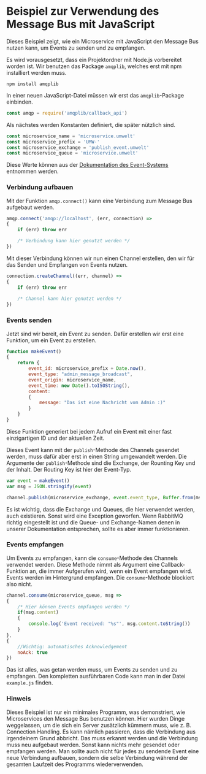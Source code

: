 # Beispiel zur Verwendung des Message Bus mit JavaScript

Dieses Beispiel zeigt, wie ein Microservice mit JavaScript den Message Bus nutzen kann,
um Events zu senden und zu empfangen.

Es wird vorausgesetzt, dass ein Projektordner mit Node.js vorbereitet worden ist.
Wir benutzen das Package `amqplib`, welches erst mit npm installiert werden muss.

```
npm install amqplib
```

In einer neuen JavaScript-Datei müssen wir erst das `amqplib`-Package einbinden.

```js
const amqp = require('amqplib/callback_api')
```

Als nächstes werden Konstanten definiert, die später nützlich sind.

```js
const microservice_name = 'microservice.umwelt'
const microservice_prefix = 'UMW-'
const microservice_exchange = 'publish_event.umwelt'
const microservice_queue = 'microservice.umwelt'
```

Diese Werte können aus der [Dokumentation des Event-Systems](https://software-projekt-2022.github.io/Dokumentation/#/_einleitung/projektuebersicht?id=event-bus) entnommen werden.

### Verbindung aufbauen

Mit der Funktion `amqp.connect()` kann eine Verbindung zum Message Bus aufgebaut werden.

```js
amqp.connect('amqp://localhost', (err, connection) =>
{
    if (err) throw err

    /* Verbindung kann hier genutzt werden */
})
```

Mit dieser Verbindung können wir nun einen Channel erstellen,
den wir für das Senden und Empfangen von Events nutzen.

```js
connection.createChannel((err, channel) =>
{
    if (err) throw err
    
    /* Channel kann hier genutzt werden */
})
```

### Events senden

Jetzt sind wir bereit, ein Event zu senden.
Dafür erstellen wir erst eine Funktion, um ein Event zu erstellen.

```js
function makeEvent()
{
    return {
        event_id: microservice_prefix + Date.now(),
        event_type: "admin_message_broadcast",
        event_origin: microservice_name,
        event_time: new Date().toISOString(),
        content:
        {
            message: "Das ist eine Nachricht vom Admin :)"
        }
    }
}
```

Diese Funktion generiert bei jedem Aufruf ein Event mit einer fast einzigartigen ID und der aktuellen Zeit.

Dieses Event kann mit der `publish`-Methode des Channels gesendet werden,
muss dafür aber erst in einen String umgewandelt werden.
Die Argumente der `publish`-Methode sind die Exchange,
der Rounting Key und der Inhalt. Der Routing Key ist hier der Event-Typ.

```js
var event = makeEvent()
var msg = JSON.stringify(event)

channel.publish(microservice_exchange, event.event_type, Buffer.from(msg))
```

Es ist wichtig, dass die Exchange und Queues, die hier verwendet werden, auch existieren.
Sonst wird eine Exception geworfen.
Wenn RabbitMQ richtig eingestellt ist und die Queue- und Exchange-Namen denen in unserer Dokumentation entsprechen,
sollte es aber immer funktionieren.

### Events empfangen

Um Events zu empfangen, kann die `consume`-Methode des Channels verwendet werden.
Diese Methode nimmt als Argument eine Callback-Funktion an, die immer Aufgerufen wird,
wenn ein Event empfangen wird. Events werden im Hintergrund empfangen. Die `consume`-Methode
blockiert also nicht.

```js
channel.consume(microservice_queue, msg =>
{
    /* Hier können Events empfangen werden */
    if(msg.content)
    {
        console.log('Event received: "%s"', msg.content.toString())
    }
},
{
    //Wichtig: automatisches Acknowledgement
    noAck: true
})
```

Das ist alles, was getan werden muss, um Events zu senden und zu empfangen.
Den kompletten ausführbaren Code kann man in der Datei `example.js` finden.

### Hinweis

Dieses Beispiel ist nur ein minimales Programm, was demonstriert,
wie Microservices den Message Bus benutzen können.
Hier wurden Dinge weggelassen, um die sich ein Server zusätzlich kümmern muss, wie z. B.
Connection Handling. Es kann nämlich passieren, dass die Verbindung aus irgendeinem Grund abbricht.
Das muss erkannt werden und die Verbindung muss neu aufgebaut werden.
Sonst kann nichts mehr gesendet oder empfangen werden.
Man sollte auch nicht für jedes zu sendende Event eine neue Verbindung aufbauen,
sondern die selbe Verbindung während der gesamten Laufzeit des Programms wiederverwenden.
